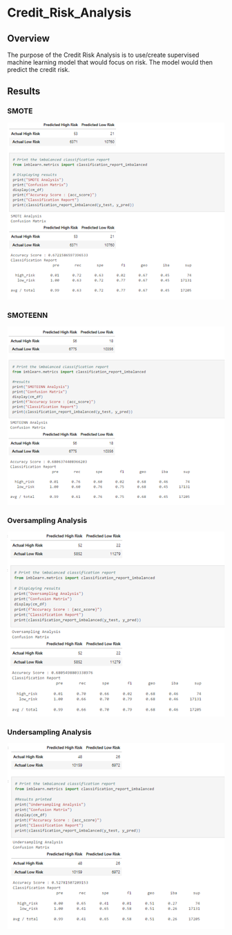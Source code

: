 # Credit_Risk_Analysis

## Overview

The purpose of the Credit Risk Analysis is to use/create supervised machine learning model that would focus on risk. The model would then predict the credit risk.

## Results

### SMOTE

![](https://github.com/landeros91/Credit_Risk_Analysis/blob/main/images/SMOTE.png)

### SMOTEENN

![](https://github.com/landeros91/Credit_Risk_Analysis/blob/main/images/combination%20sampling.png)

### Oversampling Analysis

![](https://github.com/landeros91/Credit_Risk_Analysis/blob/main/images/naive%20over%20sampling.png)

### Undersampling Analysis

![](https://github.com/landeros91/Credit_Risk_Analysis/blob/main/images/undersampling.png)

